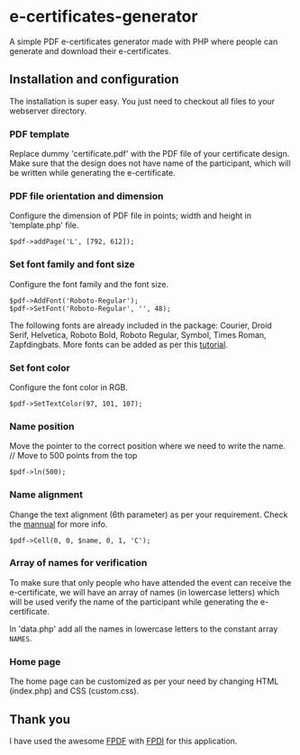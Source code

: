 # e-certificates-generator
A simple PDF e-certificates generator made with PHP where people can generate and download their e-certificates.

## Installation and configuration
The installation is super easy. You just need to checkout all files to your webserver directory. 

### PDF template
Replace dummy 'certificate.pdf' with the PDF file of your certificate design. Make sure that the design does not have name of the participant, which will be written while generating the e-certificate. 

### PDF file orientation and dimension
Configure the dimension of PDF file in points; width and height in 'template.php' file.
```
$pdf->addPage('L', [792, 612]);
```

### Set font family and font size
Configure the font family and the font size. 
```
$pdf->AddFont('Roboto-Regular');
$pdf->SetFont('Roboto-Regular', '', 48);
```

The following fonts are already included in the package: Courier, Droid Serif, Helvetica, Roboto Bold, Roboto Regular, Symbol, Times Roman, Zapfdingbats. More fonts can be added as per this [tutorial](http://www.fpdf.org/en/tutorial/tuto7.htm).

### Set font color
Configure the font color in RGB.
```
$pdf->SetTextColor(97, 101, 107);
```

### Name position
Move the pointer to the correct position where we need to write the name.
// Move to 500 points from the top
```
$pdf->ln(500);
```

### Name alignment
Change the text alignment (6th parameter) as per your requirement. Check the [mannual](http://www.fpdf.org/en/doc/cell.htm) for more info.
```
$pdf->Cell(0, 0, $name, 0, 1, 'C');
```

### Array of names for verification
To make sure that only people who have attended the event can receive the e-certificate, we will have an array of names (in lowercase letters) which will be used verify the name of the participant while generating the e-certificate.

In 'data.php' add all the names in lowercase letters to the constant array `NAMES`.

### Home page
The home page can be customized as per your need by changing HTML (index.php) and CSS (custom.css).

## Thank you
I have used the awesome [FPDF](http://www.fpdf.org) with [FPDI](https://www.setasign.com/products/fpdi/about) for this application.
